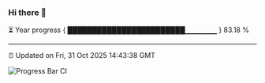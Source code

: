 ### Hi there 👋

⏳ Year progress { ████████████████████████▁▁▁▁▁▁ } 83.18 %

---

⏰ Updated on Fri, 31 Oct 2025 14:43:38 GMT

![Progress Bar CI](https://github.com/IshwaranRudhara/GIT-ACTION/workflows/Progress%20Bar%20CI/badge.svg)
